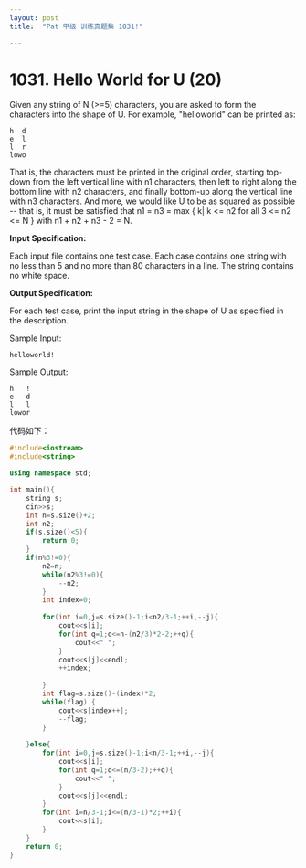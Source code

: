 ```yaml
---
layout: post
title:  "Pat 甲级 训练真题集 1031!"

---
```

# 1031. Hello World for U (20)

Given any string of N (>=5) characters, you are asked to form the characters into the shape of U.  For example, "helloworld" can be printed as:

```
h  d
e  l
l  r
lowo

```

That is, the characters must be printed in the original order, starting top-down from the left vertical line with n1 characters, then left to right along the bottom line with n2 characters, and finally bottom-up along the vertical line with n3 characters.  And more, we would like U to be as squared as possible -- that is, it must be satisfied that n1 = n3 = max { k| k <= n2 for all 3 <= n2 <= N } with n1 + n2 + n3 - 2 = N.



**Input Specification:**

Each input file contains one test case.  Each case contains one string with no less than 5 and no more than 80 characters in a line.  The string contains no white space.

**Output Specification:**

For each test case, print the input string in the shape of U as specified in the description.

Sample Input:

```
helloworld!

```

Sample Output:

```
h   !
e   d
l   l
lowor
```

代码如下：

```c++
#include<iostream>
#include<string>

using namespace std;

int main(){
	string s;
	cin>>s;
	int n=s.size()+2;
	int n2;
	if(s.size()<5){
		return 0;
	}
	if(n%3!=0){
		n2=n;
		while(n2%3!=0){
			--n2;
		}
		int index=0;
		
		for(int i=0,j=s.size()-1;i<n2/3-1;++i,--j){
			cout<<s[i];
			for(int q=1;q<=n-(n2/3)*2-2;++q){			
				cout<<" ";			
			}
			cout<<s[j]<<endl;
			++index;
			
		}
		int flag=s.size()-(index)*2;
		while(flag)	{	
			cout<<s[index++];
			--flag;
		}
		
	}else{
		for(int i=0,j=s.size()-1;i<n/3-1;++i,--j){
			cout<<s[i];
			for(int q=1;q<=(n/3-2);++q){			
				cout<<" ";			
			}
			cout<<s[j]<<endl;
		}
		for(int i=n/3-1;i<=(n/3-1)*2;++i){
			cout<<s[i];
		}
	}
	return 0;
}
```


